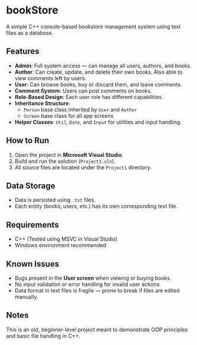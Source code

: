 # bookStore

A simple C++ console-based bookstore management system using text files as a database.

## Features

- **Admin**: Full system access — can manage all users, authors, and books.
- **Author**: Can create, update, and delete their own books. Also able to view comments left by users.
- **User**: Can browse books, buy or discard them, and leave comments.
- **Comment System**: Users can post comments on books.
- **Role-Based Design**: Each user role has different capabilities.
- **Inheritance Structure**:
  - `Person` base class inherited by `User` and `Author`
  - `Screen` base class for all app screens
- **Helper Classes**: `Util`, `Date`, and `Input` for utilities and input handling.

## How to Run

1. Open the project in **Microsoft Visual Studio**.
2. Build and run the solution (`Project1.sln`).
3. All source files are located under the `Project1` directory.

## Data Storage

- Data is persisted using `.txt` files.
- Each entity (books, users, etc.) has its own corresponding text file.

## Requirements

- C++ (Tested using MSVC in Visual Studio)
- Windows environment recommended

## Known Issues

- Bugs present in the **User screen** when viewing or buying books.
- No input validation or error handling for invalid user actions.
- Data format in text files is fragile — prone to break if files are edited manually.

## Notes

This is an old, beginner-level project meant to demonstrate OOP principles and basic file handling in C++.
